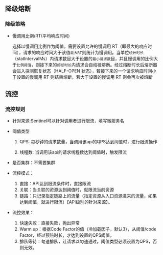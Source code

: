 ## 降级熔断

### 降级策略
- 慢调用比例/RT(平均响应时间)

  选择以慢调用比例作为阈值，需要设置允许的慢调用 RT（即最大的响应时间），请求的响应时间大于该值`最大RT`则统计为慢调用。当单位`统计时长`（statIntervalMs）内请求数目大于设置的`最小请求数`目，并且慢调用的比例大于`比例阈值`，则接下来的`熔断时长`内请求会自动被熔断。经过熔断时长后熔断器会进入探测恢复状态（HALF-OPEN 状态），若接下来的一个请求响应时间小于设置的慢调用 RT 则结束熔断，若大于设置的慢调用 RT 则会再次被熔断

## 流控

### 流控规则

- 针对来源:Sentinel可以针对调用者进行限流，填写微服务名

- 阈值类型

  1. QPS:  每秒钟的请求数量，当调用该api的QPS达到阈值时，进行限流操作

  2. 线程数: 当调用该api的请求线程数达到阈值时，触发限流

- 是否集群：不需要集群

- 流控模式：

  1. 直接：API达到限流条件时，直接限流
  2. 关联：当关联的资源达到阈值时，就限流当前资源
  3. 链路：只记录指定链路上的流量（指定资源从入口资源进来的流量，如果达到阈值，就进行限流）【API级别的针对来源】。
- 流控效果：

  1. 快速失败：直接失败，抛出异常
  2. Warm up：根据Code Factor的值（冷加载因子，默认3），从阈值/code Factor，经过预热时长，才达到设置的QPS阈值。
  3. 排队等待：匀速排队，让请求以匀速通过，阈值类型必须设置为QPS，否则无效。 